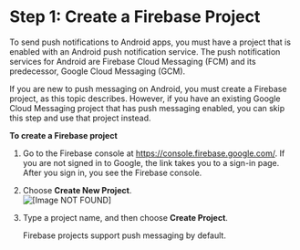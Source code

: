 # Step 1: Create a Firebase Project<a name="mobile-push-android-cloud-messaging-project"></a>

To send push notifications to Android apps, you must have a project that is enabled with an Android push notification service\. The push notification services for Android are Firebase Cloud Messaging \(FCM\) and its predecessor, Google Cloud Messaging \(GCM\)\.

If you are new to push messaging on Android, you must create a Firebase project, as this topic describes\. However, if you have an existing Google Cloud Messaging project that has push messaging enabled, you can skip this step and use that project instead\.

**To create a Firebase project**

1. Go to the Firebase console at [https://console\.firebase\.google\.com/](https://console.firebase.google.com/)\. If you are not signed in to Google, the link takes you to a sign\-in page\. After you sign in, you see the Firebase console\.

1. Choose **Create New Project**\.  
![\[Image NOT FOUND\]](http://docs.aws.amazon.com/pinpoint/latest/developerguide/images/push-fcm-new-project.png)

1. Type a project name, and then choose **Create Project**\.

   Firebase projects support push messaging by default\.